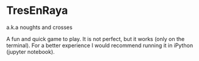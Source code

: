 # TresEnRaya

a.k.a noughts and crosses

A fun and quick game to play. It is not perfect, but it works (only on the terminal). For a better experience I would recommend running it in iPython (jupyter notebook).
